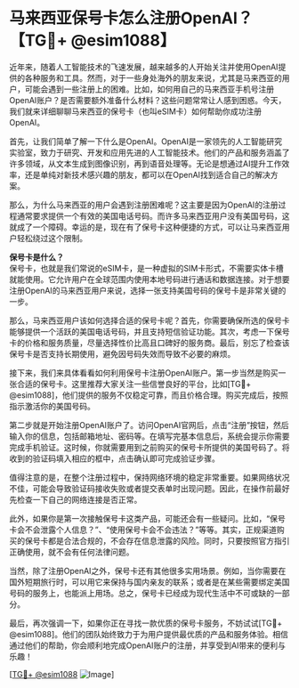 # 马来西亚保号卡怎么注册OpenAI？【TG💪+ @esim1088】

近年来，随着人工智能技术的飞速发展，越来越多的人开始关注并使用OpenAI提供的各种服务和工具。然而，对于一些身处海外的朋友来说，尤其是马来西亚的用户，可能会遇到一些注册上的困难。比如，如何用自己的马来西亚手机号注册OpenAI账户？是否需要额外准备什么材料？这些问题常常让人感到困惑。今天，我们就来详细聊聊马来西亚的保号卡（也叫eSIM卡）如何帮助你成功注册OpenAI。

首先，让我们简单了解一下什么是OpenAI。OpenAI是一家领先的人工智能研究实验室，致力于研究、开发和应用先进的人工智能技术。他们的产品和服务涵盖了许多领域，从文本生成到图像识别，再到语音处理等。无论是想通过AI提升工作效率，还是单纯对新技术感兴趣的朋友，都可以在OpenAI找到适合自己的解决方案。

那么，为什么马来西亚的用户会遇到注册困难呢？这主要是因为OpenAI的注册过程通常要求提供一个有效的美国电话号码。而许多马来西亚用户没有美国号码，这就成了一个障碍。幸运的是，现在有了保号卡这种便捷的方式，可以让马来西亚用户轻松绕过这个限制。

**保号卡是什么？**  
保号卡，也就是我们常说的eSIM卡，是一种虚拟的SIM卡形式，不需要实体卡槽就能使用。它允许用户在全球范围内使用本地号码进行通话和数据连接。对于想要注册OpenAI的马来西亚用户来说，选择一张支持美国号码的保号卡是非常关键的一步。

那么，马来西亚用户该如何选择合适的保号卡呢？首先，你需要确保所选的保号卡能够提供一个活跃的美国电话号码，并且支持短信验证功能。其次，考虑一下保号卡的价格和服务质量，尽量选择性价比高且口碑好的服务商。最后，别忘了检查该保号卡是否支持长期使用，避免因号码失效而导致不必要的麻烦。

接下来，我们来具体看看如何利用保号卡注册OpenAI账户。第一步当然是购买一张合适的保号卡。这里推荐大家关注一些信誉良好的平台，比如[TG💪+ @esim1088]，他们提供的服务不仅稳定可靠，而且价格合理。购买完成后，按照指示激活你的美国号码。

第二步就是开始注册OpenAI账户了。访问OpenAI官网后，点击“注册”按钮，然后输入你的信息，包括邮箱地址、密码等。在填写完基本信息后，系统会提示你需要完成手机验证。这时候，你就需要用到之前购买的保号卡所提供的美国号码了。将收到的验证码填入相应的框中，点击确认即可完成验证步骤。

值得注意的是，在整个注册过程中，保持网络环境的稳定非常重要。如果网络状况不佳，可能会导致验证码接收失败或者提交表单时出现问题。因此，在操作前最好先检查一下自己的网络连接是否正常。

此外，如果你是第一次接触保号卡这类产品，可能还会有一些疑问。比如，“保号卡会不会泄露个人信息？”、“使用保号卡会不会违法？”等等。其实，正规渠道购买的保号卡都是合法合规的，不会存在信息泄露的风险。同时，只要按照官方指引正确使用，就不会有任何法律问题。

当然，除了注册OpenAI之外，保号卡还有其他很多实用场景。例如，当你需要在国外短期旅行时，可以用它来保持与国内亲友的联系；或者是在某些需要绑定美国号码的服务上，也能派上用场。总之，保号卡已经成为现代生活中不可或缺的一部分。

最后，再次强调一下，如果你正在寻找一款优质的保号卡服务，不妨试试[TG💪+ @esim1088]。他们的团队始终致力于为用户提供最优质的产品和服务体验。相信通过他们的帮助，你会顺利地完成OpenAI账户的注册，并享受到AI带来的便利与乐趣！

[[TG💪+ @esim1088](https://t.me/s/esim1088) ![Image](https://i.postimg.cc/4NQfJmqS/Snipaste-2025-05-13-00-14-12.png)]
